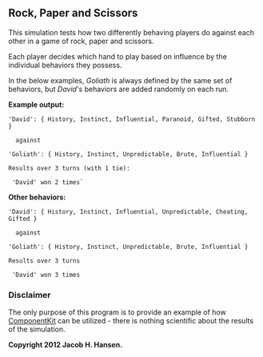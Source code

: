 ## Rock, Paper and Scissors

This simulation tests how two differently behaving players do against each other in a game of rock, paper and scissors.

Each player decides which hand to play based on influence by the individual behaviors they possess.

In the below examples, *Goliath* is always defined by the same set of behaviors, but *David*'s behaviors are added randomly on each run.

**Example output:**

    'David': { History, Instinct, Influential, Paranoid, Gifted, Stubborn }

      against

    'Goliath': { History, Instinct, Unpredictable, Brute, Influential }

    Results over 3 turns (with 1 tie):

     'David' won 2 times`

**Other behaviors:**

    'David': { History, Instinct, Influential, Unpredictable, Cheating, Gifted }

      against

    'Goliath': { History, Instinct, Unpredictable, Brute, Influential }

    Results over 3 turns

     'David' won 3 times


### Disclaimer

The only purpose of this program is to provide an example of how [ComponentKit](http://componentk.it) can be utilized - there is nothing scientific about the results of the simulation. 

**Copyright 2012 Jacob H. Hansen.**